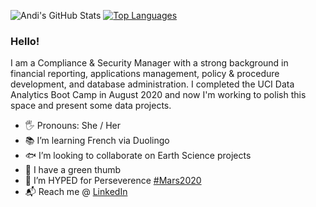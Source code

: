 ![Andi's GitHub Stats](https://github-readme-stats.vercel.app/api?username=photosynthesist62&show_icons=true)
[![Top Languages](https://github-readme-stats.vercel.app/api/top-langs/?username=photosynthesist62&layout=compact)](https://github.com/photosynthesist62/github-readme-stats)
### Hello!
I am a Compliance & Security Manager with a strong background in financial reporting, applications management, policy & procedure development, and database administration. I completed the UCI Data Analytics Boot Camp in August 2020 and now I'm working to polish this space and present some data projects.
- 🖐️ Pronouns: She / Her
- 📚 I’m learning French via Duolingo
- 🐟 I’m looking to collaborate on Earth Science projects
- 🌱 I have a green thumb
- 🚀 I’m HYPED for Perseverence [#Mars2020](https://mars.nasa.gov/mars2020/)
- 📬 Reach me @ [LinkedIn](https://www.linkedin.com/in/andrearose6208/)

